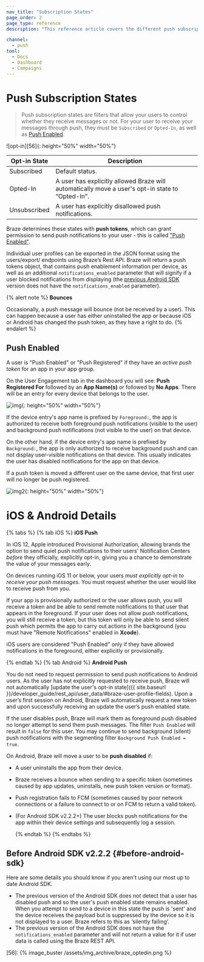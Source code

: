```yaml
---
nav_title: "Subscription States"
page_order: 2
page_type: reference
description: "This reference article covers the different push subscription states."

channel:
  - push
tool:
  - Docs
  - Dashboard
  - Campaigns
---
```


# Push Subscription States

> Push subscription states are filters that allow your users to control whether they receive messages or not. For your user to receive your messages through push, they must be `Subscribed` or `Opted-In`, as well as [Push Enabled](#push-enabled).

![opt-in][56]{: height="50%" width="50%"}


|Opt-in State|Description|
|---|---|
|Subscribed| Default status.|
|Opted-In| A user has explicitly allowed Braze will automatically move a user's opt-in state to “Opted-In”. |
|Unsubscribed| A user has explicitly disallowed push notifications.|

Braze determines these states with __push tokens__, which can grant permission to send push notifications to your user - this is called ["Push Enabled"](#push-enabled).

Individual user profiles can be exported in the JSON format using the users/export/ endpoints using Braze’s Rest API. Braze will return a push tokens object, that contains push enablement information per device, as well as an additional `notifications_enabled` parameter that will signify if a user blocked notifications from displaying (the [previous Android SDK](#before-android-sdk) version does not have the `notifications_enabled` parameter).

{% alert note %}
  __Bounces__

  Occasionally, a push message will bounce (not be received by a user). This can happen because a user has either uninstalled the app or because iOS or Android has changed the push token, as they have a right to do.
{% endalert %}

## Push Enabled

A user is "Push Enabled" or "Push Registered" if they have an *active push token* for an app in your app group.

On the User Engagement tab in the dashboard you will see: **Push Registered For** followed by an **App Name(s)** or followed by **No Apps**. There will be an entry for every device that belongs to the user.

![img][1]{: height="50%" width="50%"}

If the device entry's app name is prefixed by `Foreground:`, the app is authorized to receive both foreground push notifications (visible to the user) and background push notifications (not visible to the user) on that device.

On the other hand, if the device entry's app name is prefixed by `Background:`, the app is only authorized to receive background push and can not display user-visible notifications on that device. This usually indicates the user has disabled notifications for the app on that device.

If a push token is moved a different user on the same device, that first user will no longer be push registered.

![img2][2]{: height="50%" width="50%"}

# iOS & Android Details

{% tabs %}
  {% tab iOS %}
__iOS Push__

In iOS 12, Apple introduced Provisional Authorization, allowing brands the option to send quiet push notifications to their users' Notification Centers _before_ they officially, explicitly opt-in, giving you a chance to demonstrate the value of your messages early.

On devices running iOS 11 or below, your users _must explicitly opt-in to receive your push messages_. You must request whether the user would like to receive push from you.

If your app is provisionally authorized or the user allows push, you will receive a token and be able to send remote notifications to that user that appears in the foreground. If your user does not allow push notifications, you will still receive a token, but this token will only be able to send silent push which permits the app to carry out actions in the background (you must have "Remote Notifications" enabled in __Xcode__).

iOS users are considered "Push Enabled" only if they have allowed notifications in the foreground, either explicitly or provisionally.

  {% endtab %}
  {% tab Android %}
__Android Push__

You do not need to request permission to send push notifications to Android users. As the user has not explicitly requested to receive push, Braze will not automatically [update the user's opt-in state]({{ site.baseurl }}/developer_guide/rest_api/user_data/#braze-user-profile-fields). Upon a user’s first session on Android, Braze will automatically request a new token and upon successfully receiving an update the user’s push enabled state.

If the user disables push, Braze will mark them as foreground push disabled no longer attempt to send them push messages. The filter `Push Enabled` will result in `false` for this user. You may continue to send background (silent) push notifications with the segmenting filter `Background Push Enabled = true`.

On Android, Braze will move a user to be __push disabled__ if:
- A user uninstalls the app from their device.
- Braze receives a bounce when sending to a specific token (sometimes caused by app updates, uninstalls, new push token version or format).
- Push registration fails to FCM (sometimes caused by poor network connections or a failure to connect to or on FCM to return a valid token).
- (For Android SDK v2.2.2+) The user blocks push notifications for the app within their device settings and subsequently log a session.

  {% endtab %}
{% endtabs %}

## Before Android SDK v2.2.2 {#before-android-sdk}

Here are some details you should know if you aren't using our most up to date Android SDK.
- The previous version of the Android SDK does not detect that a user has disabled push and so the user's push enabled state remains enabled. When you attempt to send to a device in this state the push is 'sent' and the device receives the payload but is suppressed by the device so it is not displayed to a user. Braze refers to this as ‘silently failing’.
- The previous version of the Android SDK does not have the `notifications_enabled` parameter and will not return a value for it if user data is called using the Braze REST API.

[1]: https://cloud.githubusercontent.com/assets/20304883/25244744/cd16d324-25b6-11e7-9d7c-d37b74690cf8.png
[2]: https://cloud.githubusercontent.com/assets/20304883/25244775/ec6e0ae4-25b6-11e7-846d-4bf8f38c3057.png
[56]: {% image_buster /assets/img_archive/braze_optedin.png %}
